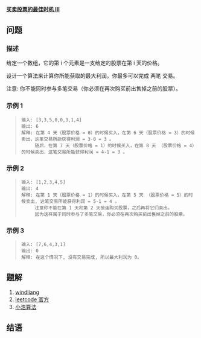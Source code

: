 #### [买卖股票的最佳时机 III](https://leetcode-cn.com/problems/best-time-to-buy-and-sell-stock-iii/)

## 问题

### 描述

给定一个数组，它的第 i 个元素是一支给定的股票在第 i 天的价格。

设计一个算法来计算你所能获取的最大利润。你最多可以完成 两笔 交易。

注意: 你不能同时参与多笔交易（你必须在再次购买前出售掉之前的股票）。

### 示例 1

> ```
> 输入: [3,3,5,0,0,3,1,4]
> 输出: 6
> 解释: 在第 4 天（股票价格 = 0）的时候买入，在第 6 天（股票价格 = 3）的时候卖出，这笔交易所能获得利润 = 3-0 = 3 。
>      随后，在第 7 天（股票价格 = 1）的时候买入，在第 8 天 （股票价格 = 4）的时候卖出，这笔交易所能获得利润 = 4-1 = 3 。
> ```

### 示例 2

> ```
> 输入: [1,2,3,4,5]
> 输出: 4
> 解释: 在第 1 天（股票价格 = 1）的时候买入，在第 5 天 （股票价格 = 5）的时候卖出, 这笔交易所能获得利润 = 5-1 = 4 。  
>      注意你不能在第 1 天和第 2 天接连购买股票，之后再将它们卖出。  
>      因为这样属于同时参与了多笔交易，你必须在再次购买前出售掉之前的股票。
> ```

### 示例 3

> ```
> 输入: [7,6,4,3,1]
> 输出: 0
> 解释: 在这个情况下, 没有交易完成, 所以最大利润为 0。
> ```

## 题解

1. [windliang](https://leetcode.wang/leetcode-122-Best-Time-to-Buy-and-Sell-StockII.html)
2. [leetcode 官方](https://leetcode-cn.com/problems/best-time-to-buy-and-sell-stock-ii/solution/mai-mai-gu-piao-de-zui-jia-shi-ji-ii-by-leetcode/)
3. [小浩算法](https://www.geekxh.com/1.0.数组系列/003.html#_02、题解分析)

## 结语

```

```
